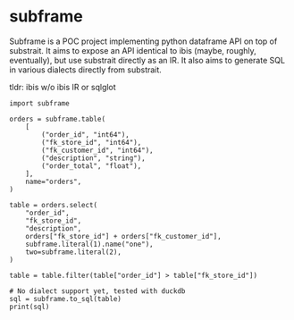 # subframe

Subframe is a POC project implementing python dataframe API on top of substrait. It aims to expose an API identical to ibis (maybe, roughly, eventually), but use substrait directly as an IR. It also aims to generate SQL in various dialects directly from substrait.

tldr: ibis w/o ibis IR or sqlglot

```
import subframe

orders = subframe.table(
    [
        ("order_id", "int64"),
        ("fk_store_id", "int64"),
        ("fk_customer_id", "int64"),
        ("description", "string"),
        ("order_total", "float"),
    ],
    name="orders",
)

table = orders.select(
    "order_id",
    "fk_store_id",
    "description",
    orders["fk_store_id"] + orders["fk_customer_id"],
    subframe.literal(1).name("one"),
    two=subframe.literal(2),
)

table = table.filter(table["order_id"] > table["fk_store_id"])

# No dialect support yet, tested with duckdb
sql = subframe.to_sql(table)
print(sql)
```